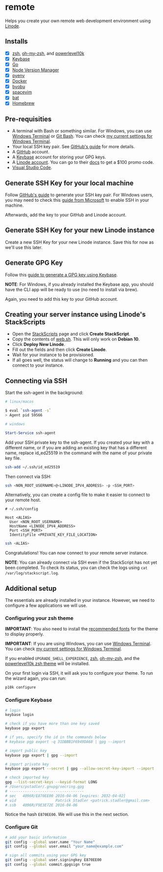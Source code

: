 # remote

Helps you create your own remote web development environment using [Linode](https://www.linode.com/?r=b042b8d928111627044d292bdbca3691c536bf8d).

## Installs

- [x] [zsh](https://www.zsh.org/), [oh-my-zsh](https://ohmyz.sh/), and [powerlevel10k](https://github.com/romkatv/powerlevel10k)
- [x] [Keybase](https://keybase.io)
- [x] [Go](https://golang.org/)
- [x] [Node Version Manager](https://github.com/nvm-sh/nvm)
- [x] [pyenv](https://github.com/pyenv/pyenv)
- [x] [Docker](https://www.docker.com/)
- [x] [byobu](https://byobu.org)
- [x] [spacevim](https://spacevim.org)
- [x] [bat](https://github.com/sharkdp/bat)
- [x] [Homebrew](https://brew.sh)

## Pre-requisities

- A terminal with Bash or something similar. For Windows, you can use [Windows Terminal](https://www.microsoft.com/en-us/p/windows-terminal/9n0dx20hk701) or [Git Bash](https://git-scm.com/downloads). You can check [my current settings for Windows Terminal](./windows/terminal/settings.md).
- Your local SSH key pair. See [GitHub's guide](https://docs.github.com/en/github/authenticating-to-github/generating-a-new-ssh-key-and-adding-it-to-the-ssh-agent) for more details.
- A [GitHub](https://github.com) account.
- A [Keybase](https://keybase.io/) account for storing your GPG keys.
- A [Linode account](https://www.linode.com/?r=b042b8d928111627044d292bdbca3691c536bf8d). You can go to their [docs](https://www.linode.com/docs/guides/getting-started/) to get a $100 promo code.
- [Visual Studio Code](https://code.visualstudio.com/).

## Generate SSH Key for your local machine

Follow [GitHub's guide](https://docs.github.com/en/github/authenticating-to-github/generating-a-new-ssh-key-and-adding-it-to-the-ssh-agent) to generate your SSH key pair. For Windows users, you may need to check this [guide from Microsoft](https://docs.microsoft.com/en-us/windows-server/administration/openssh/openssh_keymanagement) to enable SSH in your machine.

Afterwards, add the key to your GitHub and Linode account.

## Generate SSH Key for your new Linode instance

Create a new SSH Key for your new Linode instance. Save this for now as we'll use this later.

## Generate GPG Key

Follow this [guide to generate a GPG key using Keybase](https://github.com/pstadler/keybase-gpg-github).

**NOTE**: For Windows, if you already installed the Keybase app, you should have the CLI app will be ready to use (no need to install via brew).

Again, you need to add this key to your GitHub account.

## Creating your server instance using Linode's StackScripts

- Open the [StackScripts](https://cloud.linode.com/stackscripts/account) page and click **Create StackScript**.
- Copy the contents of [web.sh](./linode/web.sh). This will only work on **Debian 10**.
- Click **Deploy New Linode**.
- Fill out the fields and then click **Create Linode**.
- Wait for your instance to be provisioned.
- If all goes well, the status will change to **Running** and you can then connect to your instance.

## Connecting via SSH

Start the ssh-agent in the background:

```bash
# linux/macos

$ eval `ssh-agent -s`
> Agent pid 59566
```

```powershell
# windows

Start-Service ssh-agent
```

Add your SSH private key to the ssh-agent. If you created your key with a different name, or if you are adding an existing key that has a different name, replace id_ed25519 in the command with the name of your private key file.

```bash
ssh-add ~/.ssh/id_ed25519
```

Then connect via SSH:

```bash
ssh <NON_ROOT_USERNAME>@<LINODE_IPV4_ADDRESS> -p <SSH_PORT>
```

Alternatively, you can create a config file to make it easier to connect to your remote host.

```
# ~/.ssh/config

Host <ALIAS>
  User <NON_ROOT_USERNAME>
  HostName <LINODE_IPV4_ADDRESS>
  Port <SSH_PORT>
  IdentityFile <PRIVATE_KEY_FILE_LOCATION>
```

```bash
ssh <ALIAS>
```

Congratulations! You can now connect to your remote server instance.

**NOTE**: You can already connect via SSH even if the StackScript has not yet been completed. To check its status, you can check the logs using `cat /var/log/stackscript.log`.

## Additional setup

The essentials are already installed in your instance. However, we need to configure a few applications we will use.

### Configuring your zsh theme

**IMPORTANT**: You also need to install the [recommended fonts](https://github.com/romkatv/powerlevel10k#meslo-nerd-font-patched-for-powerlevel10k) for the theme to display properly.

**IMPORTANT**: If you are using Windows, you can use [Windows Terminal](https://microsoft.com/en-us/p/windows-terminal/9n0dx20hk701). You can check [my current settings for Windows Terminal](./windows/terminal/settings.md).

If you enabled `UPGRADE_SHELL_EXPERIENCE`, [zsh](https://www.zsh.org/), [oh-my-zsh](https://ohmyz.sh/), and the [powerlevel10k zsh theme](https://github.com/romkatv/powerlevel10k) will be installed.

On your first login via SSH, it will ask you to configure your theme. To run the wizard again, you can run:

```bash
p10k configure
```

### Configure Keybase

```bash
# login
keybase login

# check if you have more than one key saved
keybase pgp export

# if yes, specify the id in the commands below
# keybase pgp export -q 31DBBB1F6949DA68 | gpg --import

# import public key
keybase pgp export | gpg --import

# import private key
keybase pgp export --secret | gpg --allow-secret-key-import --import

# check imported key
gpg --list-secret-keys --keyid-format LONG
# /Users/pstadler/.gnupg/secring.gpg
# ----------------------------------
# sec   4096R/E870EE00 2016-04-06 [expires: 2032-04-02]
# uid                  Patrick Stadler <patrick.stadler@gmail.com>
# ssb   4096R/F9E3E72E 2016-04-06
```

Notice the hash `E870EE00`. We will use this in the next section.

### Configure Git

```bash
# add your basic information
git config --global user.name "Your Name"
git config --global user.email "your_name@example.com"

# sign all commits using your GPG key
git config --global user.signingkey E870EE00
git config --global commit.gpgsign true
```
